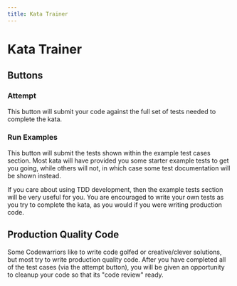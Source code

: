 ```yaml
---
title: Kata Trainer
---
```


# Kata Trainer

## Buttons

### Attempt

This button will submit your code against the full set of tests needed to complete the kata.

### Run Examples

This button will submit the tests shown within the example test cases section.
Most kata will have provided you some starter example tests to get you going, while others will not,
in which case some test documentation will be shown instead.

If you care about using TDD development, then the example tests section will be very useful for you.
You are encouraged to write your own tests as you try to complete the kata, as you would if you were writing production code.

## Production Quality Code

Some Codewarriors like to write code golfed or creative/clever solutions, but most try to write production quality code.
After you have completed all of the test cases (via the attempt button),
you will be given an opportunity to cleanup your code so that its "code review" ready.

